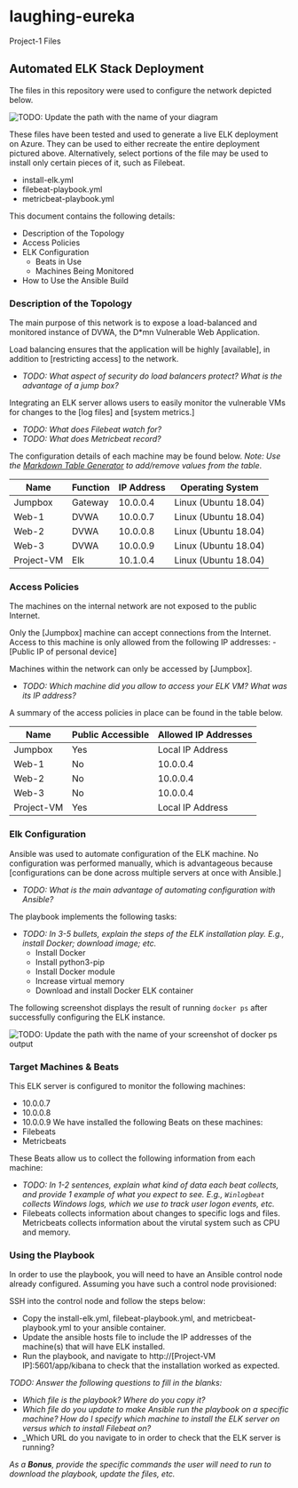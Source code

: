 # laughing-eureka
Project-1 Files
## Automated ELK Stack Deployment

The files in this repository were used to configure the network depicted below.

![TODO: Update the path with the name of your diagram](Images/diagram_filename.png)

These files have been tested and used to generate a live ELK deployment on Azure. They can be used to either recreate the entire deployment pictured above. Alternatively, select portions of the  file may be used to install only certain pieces of it, such as Filebeat.

  - install-elk.yml
  - filebeat-playbook.yml
  - metricbeat-playbook.yml
  

This document contains the following details:
- Description of the Topology
- Access Policies
- ELK Configuration
  - Beats in Use
  - Machines Being Monitored
- How to Use the Ansible Build


### Description of the Topology

The main purpose of this network is to expose a load-balanced and monitored instance of DVWA, the D*mn Vulnerable Web Application.

Load balancing ensures that the application will be highly [available], in addition to [restricting access] to the network.
- _TODO: What aspect of security do load balancers protect? What is the advantage of a jump box?_

Integrating an ELK server allows users to easily monitor the vulnerable VMs for changes to the [log files] and [system metrics.]
- _TODO: What does Filebeat watch for?_
- _TODO: What does Metricbeat record?_

The configuration details of each machine may be found below.
_Note: Use the [Markdown Table Generator](http://www.tablesgenerator.com/markdown_tables) to add/remove values from the table_.

| Name       | Function | IP Address | Operating System     |
|------------|----------|------------|----------------------|
| Jumpbox    | Gateway  | 10.0.0.4   | Linux (Ubuntu 18.04) |
| Web-1      | DVWA     | 10.0.0.7   | Linux (Ubuntu 18.04) |
| Web-2      | DVWA     | 10.0.0.8   | Linux (Ubuntu 18.04) |
| Web-3      | DVWA     | 10.0.0.9   | Linux (Ubuntu 18.04) |
| Project-VM | Elk      | 10.1.0.4   | Linux (Ubuntu 18.04) |


### Access Policies

The machines on the internal network are not exposed to the public Internet. 

Only the [Jumpbox] machine can accept connections from the Internet. Access to this machine is only allowed from the following IP addresses:
-[Public IP of personal device]

Machines within the network can only be accessed by [Jumpbox].
- _TODO: Which machine did you allow to access your ELK VM? What was its IP address?_

A summary of the access policies in place can be found in the table below.

| Name       | Public Accessible | Allowed IP Addresses |
|------------|-------------------|----------------------|
| Jumpbox    | Yes               | Local IP Address     |
| Web-1      | No                | 10.0.0.4             |
| Web-2      | No                | 10.0.0.4             |
| Web-3      | No                | 10.0.0.4             |
| Project-VM | Yes               | Local IP Address     |

### Elk Configuration

Ansible was used to automate configuration of the ELK machine. No configuration was performed manually, which is advantageous because [configurations can be done across multiple servers at once with Ansible.] 
- _TODO: What is the main advantage of automating configuration with Ansible?_

The playbook implements the following tasks:
- _TODO: In 3-5 bullets, explain the steps of the ELK installation play. E.g., install Docker; download image; etc._
  - Install Docker
  - Install python3-pip
  - Install Docker module
  - Increase virtual memory
  - Download and install Docker ELK container

The following screenshot displays the result of running `docker ps` after successfully configuring the ELK instance.

![TODO: Update the path with the name of your screenshot of docker ps output](Images/docker_ps_output.png)

### Target Machines & Beats
This ELK server is configured to monitor the following machines:
- 10.0.0.7
- 10.0.0.8
- 10.0.0.9
We have installed the following Beats on these machines:
- Filebeats
- Metricbeats

These Beats allow us to collect the following information from each machine:
- _TODO: In 1-2 sentences, explain what kind of data each beat collects, and provide 1 example of what you expect to see. E.g., `Winlogbeat` collects Windows logs, which we use to track user logon events, etc._
- Filebeats collects information about changes to specific logs and files. Metricbeats collects information about the virutal system such as CPU and memory. 

### Using the Playbook
In order to use the playbook, you will need to have an Ansible control node already configured. Assuming you have such a control node provisioned: 

SSH into the control node and follow the steps below:
- Copy the install-elk.yml, filebeat-playbook.yml, and metricbeat-playbook.yml to your ansible container.
- Update the ansible hosts file to include the IP addresses of the machine(s) that will have ELK installed.
- Run the playbook, and navigate to http://[Project-VM IP]:5601/app/kibana to check that the installation worked as expected.

_TODO: Answer the following questions to fill in the blanks:_
- _Which file is the playbook? Where do you copy it?_
- _Which file do you update to make Ansible run the playbook on a specific machine? How do I specify which machine to install the ELK server on versus which to install Filebeat on?_
- _Which URL do you navigate to in order to check that the ELK server is running?

_As a **Bonus**, provide the specific commands the user will need to run to download the playbook, update the files, etc._